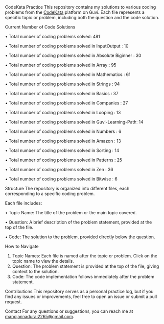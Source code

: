 CodeKata Practice
This repository contains my solutions to various coding problems from the [CodeKata](https://www.guvi.in/code-kata/) platform on Guvi.
Each file represents a specific topic or problem, including both the question and the code solution.


Current Number of Code Solutions

• Total number of coding problems solved: 481

• Total number of coding problems solved in InputOutput       : 10

• Total number of coding problems solved in Absolute Biginner : 30

• Total number of coding problems solved in Array             : 95

• Total number of coding problems solved in Mathematics       : 61

• Total number of coding problems solved in Strings           : 94

• Total number of coding problems solved in Basics            : 37

• Total number of coding problems solved in Companies         : 27

• Total number of coding problems solved in Looping           : 13

• Total number of coding problems solved in Guvi-Learning-Path: 14

• Total number of coding problems solved in Numbers           : 6

• Total number of coding problems solved in Amazon            : 13

• Total number of coding problems solved in Sorting           : 14

• Total number of coding problems solved in Patterns          : 25

• Total number of coding problems solved in Zen               : 36

• Total number of coding problems solved in Bitwise           : 6


Structure
The repository is organized into different files, each corresponding to a specific coding problem. 

Each file includes:

• Topic Name: The title of the problem or the main topic covered.

• Question: A brief description of the problem statement, provided at the top of the file.

• Code: The solution to the problem, provided directly below the question.

How to Navigate
1) Topic Names: Each file is named after the topic or problem. Click on the topic name to view the details.
2) Question: The problem statement is provided at the top of the file, giving context to the solution.
3) Code: The code implementation follows immediately after the problem statement.

Contributions
This repository serves as a personal practice log, but if you find any issues or improvements, feel free to open an issue or submit a pull request.

Contact
For any questions or suggestions, you can reach me at [manojannadurai2265@gmail.com](mailto:manojannadurai2265@gmail.com).
